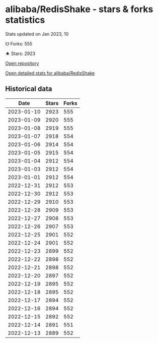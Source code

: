 # alibaba/RedisShake - stars & forks statistics

Stats updated on Jan 2023, 10

☋ Forks: 555

★ Stars: 2923

[Open repository](https://github.com/alibaba/RedisShake)

[Open detailed stats for alibaba/RedisShake](https://reviewgithub.com/rep/alibaba/RedisShake)

## Historical data
| Date | Stars | Forks |
|------|-------|-------|
| 2023-01-10 | 2923 | 555 | 
| 2023-01-09 | 2920 | 555 | 
| 2023-01-08 | 2919 | 555 | 
| 2023-01-07 | 2918 | 554 | 
| 2023-01-06 | 2914 | 554 | 
| 2023-01-05 | 2915 | 554 | 
| 2023-01-04 | 2912 | 554 | 
| 2023-01-03 | 2912 | 554 | 
| 2023-01-01 | 2912 | 554 | 
| 2022-12-31 | 2912 | 553 | 
| 2022-12-30 | 2912 | 553 | 
| 2022-12-29 | 2910 | 553 | 
| 2022-12-28 | 2909 | 553 | 
| 2022-12-27 | 2908 | 553 | 
| 2022-12-26 | 2907 | 553 | 
| 2022-12-25 | 2901 | 552 | 
| 2022-12-24 | 2901 | 552 | 
| 2022-12-23 | 2899 | 552 | 
| 2022-12-22 | 2898 | 552 | 
| 2022-12-21 | 2898 | 552 | 
| 2022-12-20 | 2897 | 552 | 
| 2022-12-19 | 2895 | 552 | 
| 2022-12-18 | 2895 | 552 | 
| 2022-12-17 | 2894 | 552 | 
| 2022-12-16 | 2894 | 552 | 
| 2022-12-15 | 2892 | 552 | 
| 2022-12-14 | 2891 | 551 | 
| 2022-12-13 | 2889 | 552 | 

